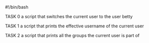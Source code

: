 #!/bin/bash

TASK 0 
 a script that switches the current user to the user betty

TASK 1
a script that prints the effective username of the current user

TASK 2
a script that prints all the groups the current user is part of


